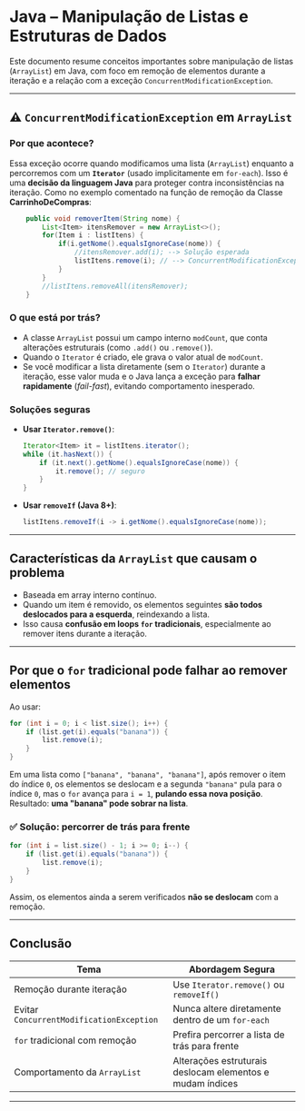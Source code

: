 # Java – Manipulação de Listas e Estruturas de Dados

Este documento resume conceitos importantes sobre manipulação de listas (`ArrayList`) em Java, com foco em remoção de elementos durante a iteração e a relação com a exceção `ConcurrentModificationException`.

---

## ⚠️ `ConcurrentModificationException` em `ArrayList`

### Por que acontece?

Essa exceção ocorre quando modificamos uma lista (`ArrayList`) enquanto a percorremos com um **`Iterator`** (usado implicitamente em `for-each`). Isso é uma **decisão da linguagem Java** para proteger contra inconsistências na iteração. Como no exemplo comentado na função de remoção da Classe **CarrinhoDeCompras**:
```java
    public void removerItem(String nome) {
        List<Item> itensRemover = new ArrayList<>();
        for(Item i : listItens) {
            if(i.getNome().equalsIgnoreCase(nome)) {
                //itensRemover.add(i); --> Solução esperada
                listItens.remove(i); // --> ConcurrentModificationException
            }
        }
        //listItens.removeAll(itensRemover);
    }

```

### O que está por trás?

- A classe `ArrayList` possui um campo interno `modCount`, que conta alterações estruturais (como `.add()` ou `.remove()`).
- Quando o `Iterator` é criado, ele grava o valor atual de `modCount`.
- Se você modificar a lista diretamente (sem o `Iterator`) durante a iteração, esse valor muda e o Java lança a exceção para **falhar rapidamente** (*fail-fast*), evitando comportamento inesperado.

### Soluções seguras

- **Usar `Iterator.remove()`**:
  ```java
  Iterator<Item> it = listItens.iterator();
  while (it.hasNext()) {
      if (it.next().getNome().equalsIgnoreCase(nome)) {
          it.remove(); // seguro
      }
  }
  ```

- **Usar `removeIf` (Java 8+)**:
  ```java
  listItens.removeIf(i -> i.getNome().equalsIgnoreCase(nome));
  ```

---

## Características da `ArrayList` que causam o problema

- Baseada em array interno contínuo.
- Quando um item é removido, os elementos seguintes **são todos deslocados para a esquerda**, reindexando a lista.
- Isso causa **confusão em loops `for` tradicionais**, especialmente ao remover itens durante a iteração.

---

## Por que o `for` tradicional pode falhar ao remover elementos

Ao usar:

```java
for (int i = 0; i < list.size(); i++) {
    if (list.get(i).equals("banana")) {
        list.remove(i);
    }
}
```

Em uma lista como `["banana", "banana", "banana"]`, após remover o item do índice `0`, os elementos se deslocam e a segunda `"banana"` pula para o índice `0`, mas o `for` avança para `i = 1`, **pulando essa nova posição**. Resultado: **uma "banana" pode sobrar na lista**.

### ✅ Solução: percorrer de trás para frente

```java
for (int i = list.size() - 1; i >= 0; i--) {
    if (list.get(i).equals("banana")) {
        list.remove(i);
    }
}
```

Assim, os elementos ainda a serem verificados **não se deslocam** com a remoção.

---

## Conclusão

| Tema                          | Abordagem Segura                                   |
|------------------------------|-----------------------------------------------------|
| Remoção durante iteração     | Use `Iterator.remove()` ou `removeIf()`             |
| Evitar `ConcurrentModificationException` | Nunca altere diretamente dentro de um `for-each` |
| `for` tradicional com remoção | Prefira percorrer a lista de trás para frente      |
| Comportamento da `ArrayList` | Alterações estruturais deslocam elementos e mudam índices |

---

